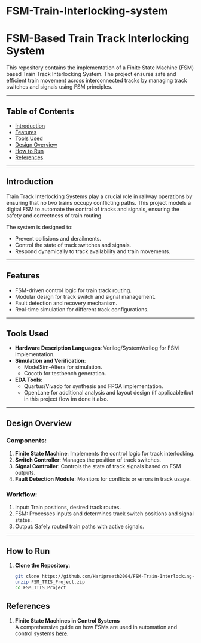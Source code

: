 # FSM-Train-Interlocking-system
# FSM-Based Train Track Interlocking System

This repository contains the implementation of a Finite State Machine (FSM) based Train Track Interlocking System. The project ensures safe and efficient train movement across interconnected tracks by managing track switches and signals using FSM principles.

---

## Table of Contents
- [Introduction](#introduction)
- [Features](#features)
- [Tools Used](#tools-used)
- [Design Overview](#design-overview)
- [How to Run](#how-to-run)
- [References](#references)

---

## Introduction

Train Track Interlocking Systems play a crucial role in railway operations by ensuring that no two trains occupy conflicting paths. This project models a digital FSM to automate the control of tracks and signals, ensuring the safety and correctness of train routing.

The system is designed to:
- Prevent collisions and derailments.
- Control the state of track switches and signals.
- Respond dynamically to track availability and train movements.

---

## Features

- FSM-driven control logic for train track routing.
- Modular design for track switch and signal management.
- Fault detection and recovery mechanism.
- Real-time simulation for different track configurations.

---

## Tools Used

- **Hardware Description Languages**: Verilog/SystemVerilog for FSM implementation.
- **Simulation and Verification**:
  - ModelSim-Altera for simulation.
  - Cocotb for testbench generation.
- **EDA Tools**: 
  - Quartus/Vivado for synthesis and FPGA implementation.
  - OpenLane for additional analysis and layout design (if applicable)but in this project flow im done it also.

---

## Design Overview

### Components:
1. **Finite State Machine**: Implements the control logic for track interlocking.
2. **Switch Controller**: Manages the position of track switches.
3. **Signal Controller**: Controls the state of track signals based on FSM outputs.
4. **Fault Detection Module**: Monitors for conflicts or errors in track usage.

### Workflow:
1. Input: Train positions, desired track routes.
2. FSM: Processes inputs and determines track switch positions and signal states.
3. Output: Safely routed train paths with active signals.

---

## How to Run

1. **Clone the Repository**:
   ```bash
   git clone https://github.com/Haripreeth2004/FSM-Train-Interlocking-system
   unzip FSM_TTIS_Project.zip
   cd FSM_TTIS_Project

## References
1. **Finite State Machines in Control Systems**  
   A comprehensive guide on how FSMs are used in automation and control systems [here](https://github.com/Haripreeth2004/FSM-Train-Interlocking-system/blob/main/FSM%20BASED%20RAILWAY%20TRACK%20INTERLOCKING%20SYSTEM.pdf).
